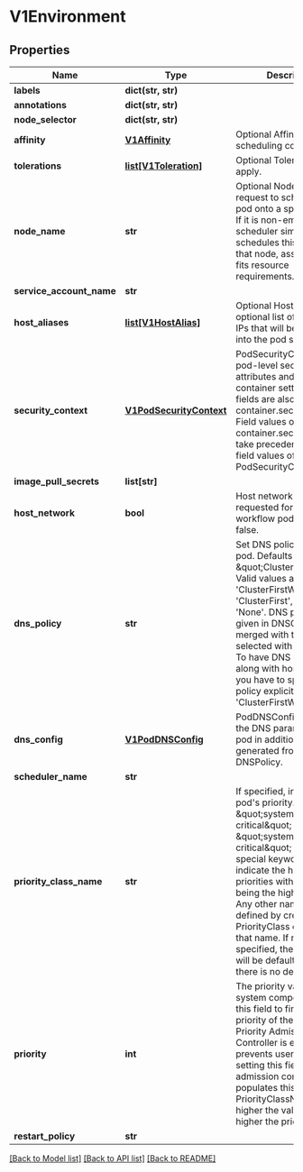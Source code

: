 # V1Environment

## Properties
Name | Type | Description | Notes
------------ | ------------- | ------------- | -------------
**labels** | **dict(str, str)** |  | [optional] 
**annotations** | **dict(str, str)** |  | [optional] 
**node_selector** | **dict(str, str)** |  | [optional] 
**affinity** | [**V1Affinity**](V1Affinity.md) | Optional Affinity sets the scheduling constraints. | [optional] 
**tolerations** | [**list[V1Toleration]**](V1Toleration.md) | Optional Tolerations to apply. | [optional] 
**node_name** | **str** | Optional NodeName is a request to schedule this pod onto a specific node. If it is non-empty, the scheduler simply schedules this pod onto that node, assuming that it fits resource requirements. | [optional] 
**service_account_name** | **str** |  | [optional] 
**host_aliases** | [**list[V1HostAlias]**](V1HostAlias.md) | Optional HostAliases is an optional list of hosts and IPs that will be injected into the pod spec. | [optional] 
**security_context** | [**V1PodSecurityContext**](V1PodSecurityContext.md) | PodSecurityContext holds pod-level security attributes and common container settings. Some fields are also present in container.securityContext.  Field values of container.securityContext take precedence over field values of PodSecurityContext. | [optional] 
**image_pull_secrets** | **list[str]** |  | [optional] 
**host_network** | **bool** | Host networking requested for this workflow pod. Default to false. | [optional] 
**dns_policy** | **str** | Set DNS policy for the pod. Defaults to \&quot;ClusterFirst\&quot;. Valid values are &#39;ClusterFirstWithHostNet&#39;, &#39;ClusterFirst&#39;, &#39;Default&#39; or &#39;None&#39;. DNS parameters given in DNSConfig will be merged with the policy selected with DNSPolicy. To have DNS options set along with hostNetwork, you have to specify DNS policy explicitly to &#39;ClusterFirstWithHostNet&#39;. | [optional] 
**dns_config** | [**V1PodDNSConfig**](V1PodDNSConfig.md) | PodDNSConfig defines the DNS parameters of a pod in addition to those generated from DNSPolicy. | [optional] 
**scheduler_name** | **str** |  | [optional] 
**priority_class_name** | **str** | If specified, indicates the pod&#39;s priority. \&quot;system-node-critical\&quot; and \&quot;system-cluster-critical\&quot; are two special keywords which indicate the highest priorities with the former being the highest priority. Any other name must be defined by creating a PriorityClass object with that name. If not specified, the pod priority will be default or zero if there is no default. | [optional] 
**priority** | **int** | The priority value. Various system components use this field to find the priority of the pod. When Priority Admission Controller is enabled, it prevents users from setting this field. The admission controller populates this field from PriorityClassName. The higher the value, the higher the priority. | [optional] 
**restart_policy** | **str** |  | [optional] 

[[Back to Model list]](../README.md#documentation-for-models) [[Back to API list]](../README.md#documentation-for-api-endpoints) [[Back to README]](../README.md)


